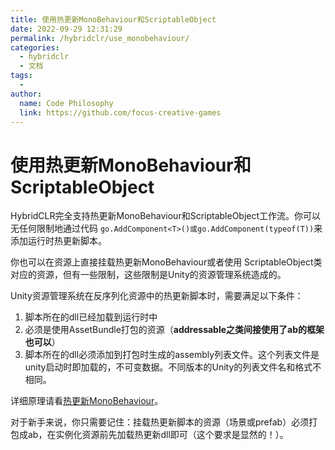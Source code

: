 ```yaml
---
title: 使用热更新MonoBehaviour和ScriptableObject
date: 2022-09-29 12:31:29
permalink: /hybridclr/use_monobehaviour/
categories:
  - hybridclr
  - 文档
tags:
  - 
author: 
  name: Code Philosophy
  link: https://github.com/focus-creative-games
---
```


# 使用热更新MonoBehaviour和ScriptableObject

HybridCLR完全支持热更新MonoBehaviour和ScriptableObject工作流。你可以无任何限制地通过代码 `go.AddComponent<T>()或go.AddComponent(typeof(T))`来添加运行时热更新脚本。

你也可以在资源上直接挂载热更新MonoBehaviour或者使用 ScriptableObject类对应的资源，但有一些限制，这些限制是Unity的资源管理系统造成的。

Unity资源管理系统在反序列化资源中的热更新脚本时，需要满足以下条件：

1. 脚本所在的dll已经加载到运行时中
1. 必须是使用AssetBundle打包的资源（**addressable之类间接使用了ab的框架也可以**）
1. 脚本所在的dll必须添加到打包时生成的assembly列表文件。这个列表文件是unity启动时即加载的，不可变数据。不同版本的Unity的列表文件名和格式不相同。

详细原理请看[热更新MonoBehaviour](/hybridclr/monobehaviour/)。

对于新手来说，你只需要记住：挂载热更新脚本的资源（场景或prefab）必须打包成ab，在实例化资源前先加载热更新dll即可（这个要求是显然的！）。

